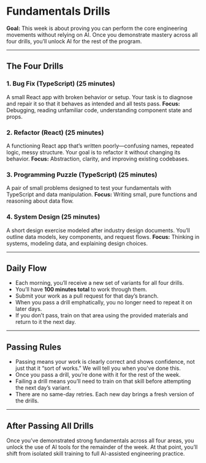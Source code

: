 # Fundamentals Drills

**Goal:**
This week is about proving you can perform the core engineering movements without relying on AI. Once you demonstrate mastery across all four drills, you’ll unlock AI for the rest of the program.

---

## The Four Drills

### 1. Bug Fix (TypeScript) (25 minutes)

A small React app with broken behavior or setup. Your task is to diagnose and repair it so that it behaves as intended and all tests pass.
**Focus:** Debugging, reading unfamiliar code, understanding component state and props.

### 2. Refactor (React) (25 minutes)

A functioning React app that’s written poorly—confusing names, repeated logic, messy structure. Your goal is to refactor it without changing its behavior.
**Focus:** Abstraction, clarity, and improving existing codebases.

### 3. Programming Puzzle (TypeScript) (25 minutes)

A pair of small problems designed to test your fundamentals with TypeScript and data manipulation.
**Focus:** Writing small, pure functions and reasoning about data flow.

### 4. System Design (25 minutes)

A short design exercise modeled after industry design documents. You’ll outline data models, key components, and request flows.
**Focus:** Thinking in systems, modeling data, and explaining design choices.

---

## Daily Flow

- Each morning, you’ll receive a new set of variants for all four drills.
- You’ll have **100 minutes total** to work through them.
- Submit your work as a pull request for that day’s branch.
- When you pass a drill emphatically, you no longer need to repeat it on later days.
- If you don’t pass, train on that area using the provided materials and return to it the next day.

---

## Passing Rules

- Passing means your work is clearly correct and shows confidence, not just that it “sort of works.” We will tell you when you've done this.
- Once you pass a drill, you’re done with it for the rest of the week.
- Failing a drill means you’ll need to train on that skill before attempting the next day’s variant.
- There are no same-day retries. Each new day brings a fresh version of the drills.

---

## After Passing All Drills

Once you’ve demonstrated strong fundamentals across all four areas, you unlock the use of AI tools for the remainder of the week. At that point, you’ll shift from isolated skill training to full AI-assisted engineering practice.
